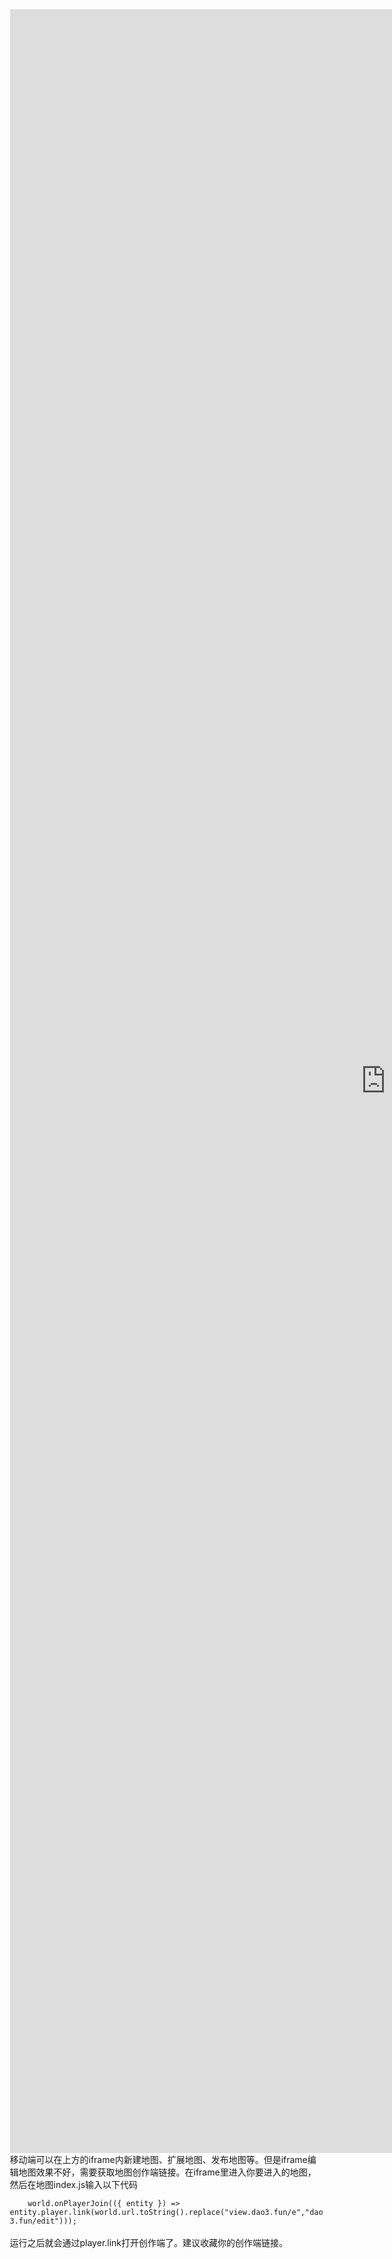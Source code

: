 <style>
    * {
        margin: 0;
        padding: 0;
    }

    html,
    body,
    iframe {
        width: 1201px;
        height: 95%
    }

    iframe {
        border: none;
    }
                                
</style>
<iframe id="content" src="https://dao3.fun/creator"></iframe>
移动端可以在上方的iframe内新建地图、扩展地图、发布地图等。但是iframe编辑地图效果不好，需要获取地图创作端链接。在iframe里进入你要进入的地图，然后在地图index.js输入以下代码<br>
<code>
    world.onPlayerJoin(({ entity }) => entity.player.link(world.url.toString().replace("view.dao3.fun/e","dao3.fun/edit")));
</code><br>
运行之后就会通过player.link打开创作端了。建议收藏你的创作端链接。<br>
